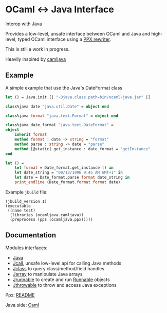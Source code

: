 # OCaml <-> Java Interface

Interop with Java

Provides a low-level, unsafe interface between OCaml and Java
and high-level, typed OCaml interface using a [PPX rewriter](ppx).

This is still a work in progress.

Heavily inspired by [camljava](https://github.com/xavierleroy/camljava)

## Example

A simple example that use the Java's DateFormat class

```ocaml
let () = Java.init [| "-Djava.class.path=bin/ocaml-java.jar" |]

class%java date "java.util.Date" = object end

class%java format "java.text.Format" = object end

class%java date_format "java.text.DateFormat" =
object
	inherit format
	method format : date -> string = "format"
	method parse : string -> date = "parse"
	method [@static] get_instance : date_format = "getInstance"
end

let () =
	let format = Date_format.get_instance () in
	let date_string = "09/13/1996 9:45 AM GMT+1" in
	let date = Date_format.parse format date_string in
	print_endline (Date_format.format format date)
```

Example `jbuild` file:

```
(jbuild_version 1)
(executable
 ((name test)
  (libraries (ocamljava.camljava))
  (preprocess (pps (ocamljava.ppx)))))
```

## Documentation

Modules interfaces:
- [Java](srcs/ml/java.mli)
- [Jcall](srcs/ml/jcall.mli), unsafe low-level api for calling Java methods
- [Jclass](srcs/ml/jclass.mli) to query class/method/field handles
- [Jarray](srcs/ml/jarray.mli) to manipulate Java arrays
- [Jrunnable](srcs/ml/jrunnable.mli) to create and run [Runnable](https://docs.oracle.com/javase/8/docs/api/java/lang/Runnable.html) objects
- [Jthrowable](srcs/ml/jthrowable.mli) to throw and access Java exceptions

Ppx: [README](ppx/README.md)

Java side: [Caml](srcs/java/juloo/javacaml/Caml.java)
